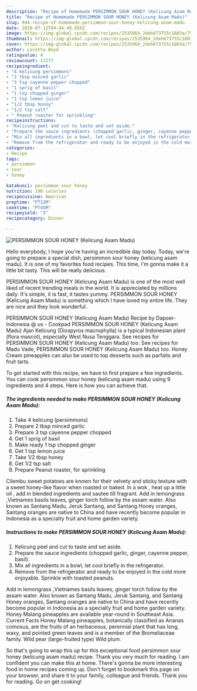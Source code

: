 ```yaml
---
description: "Recipe of Homemade PERSIMMON SOUR HONEY (Kelicung Asam Madu)"
title: "Recipe of Homemade PERSIMMON SOUR HONEY (Kelicung Asam Madu)"
slug: 944-recipe-of-homemade-persimmon-sour-honey-kelicung-asam-madu
date: 2020-07-12T04:44:40.656Z
image: https://img-global.cpcdn.com/recipes/2535964_2deb673755c1803a/751x532cq70/persimmon-sour-honey-kelicung-asam-madu-recipe-main-photo.jpg
thumbnail: https://img-global.cpcdn.com/recipes/2535964_2deb673755c1803a/751x532cq70/persimmon-sour-honey-kelicung-asam-madu-recipe-main-photo.jpg
cover: https://img-global.cpcdn.com/recipes/2535964_2deb673755c1803a/751x532cq70/persimmon-sour-honey-kelicung-asam-madu-recipe-main-photo.jpg
author: Loretta Boyd
ratingvalue: 4
reviewcount: 11277
recipeingredient:
- "4 kelicung persimmons"
- "2 tbsp minced garlic"
- "3 tsp cayenne pepper chopped"
- "1 sprig of basil"
- "1 tsp chopped ginger"
- "1 tsp lemon juice"
- "1/2 tbsp honey"
- "1/2 tsp salt"
- " Peanut roaster for sprinkling"
recipeinstructions:
- "Kelicung peel and cut to taste and set aside."
- "Prepare the sauce ingredients (chopped garlic, ginger, cayenne pepper, basil)."
- "Mix all ingredients in a bowl, let cool briefly in the refrigerator."
- "Remove from the refrigerator and ready to be enjoyed in the cold more enjoyable. Sprinkle with toasted peanuts."
categories:
- Recipe
tags:
- persimmon
- sour
- honey

katakunci: persimmon sour honey 
nutrition: 190 calories
recipecuisine: American
preptime: "PT12M"
cooktime: "PT45M"
recipeyield: "3"
recipecategory: Dinner

---
```



![PERSIMMON SOUR HONEY (Kelicung Asam Madu)](https://img-global.cpcdn.com/recipes/2535964_2deb673755c1803a/751x532cq70/persimmon-sour-honey-kelicung-asam-madu-recipe-main-photo.jpg)

Hello everybody, I hope you're having an incredible day today. Today, we're going to prepare a special dish, persimmon sour honey (kelicung asam madu). It is one of my favorites food recipes. This time, I'm gonna make it a little bit tasty. This will be really delicious.

PERSIMMON SOUR HONEY (Kelicung Asam Madu) is one of the most well liked of recent trending meals in the world. It is appreciated by millions daily. It's simple, it is fast, it tastes yummy. PERSIMMON SOUR HONEY (Kelicung Asam Madu) is something which I have loved my entire life. They are nice and they look wonderful.

PERSIMMON SOUR HONEY (Kelicung Asam Madu) Recipe by Dapoer-Indonesia @ us - Cookpad PERSIMMON SOUR HONEY (Kelicung Asam Madu) Ajan Kelicung (Diospyros macrophylla) is a typical Indonesian plant (flora mascot), especially West Nusa Tenggara. See recipes for PERSIMMON SOUR HONEY (Kelicung Asam Madu) too. See recipes for Madu Vade, PERSIMMON SOUR HONEY (Kelicung Asam Madu) too. Honey Cream pineapples can also be used to top desserts such as parfaits and fruit tarts.


To get started with this recipe, we have to first prepare a few ingredients. You can cook persimmon sour honey (kelicung asam madu) using 9 ingredients and 4 steps. Here is how you can achieve that.

<!--inarticleads1-->

##### The ingredients needed to make PERSIMMON SOUR HONEY (Kelicung Asam Madu):

1. Take 4 kelicung (persimmons)
1. Prepare 2 tbsp minced garlic
1. Prepare 3 tsp cayenne pepper chopped
1. Get 1 sprig of basil
1. Make ready 1 tsp chopped ginger
1. Get 1 tsp lemon juice
1. Take 1/2 tbsp honey
1. Get 1/2 tsp salt
1. Prepare  Peanut roaster, for sprinkling


Cilembu sweet potatoes are known for their velvety and sticky texture with a sweet honey-like flavor when roasted or baked. In a wok , heat up a little oil , add in blended ingredients and sautee till fragrant. Add in lemongrass ,Vietnames basils leaves, ginger torch follow by the assam water. Also known as Santang Madu, Jeruk Santang, and Santang Honey oranges, Santang oranges are native to China and have recently become popular in Indonesia as a specialty fruit and home garden variety. 

<!--inarticleads2-->

##### Instructions to make PERSIMMON SOUR HONEY (Kelicung Asam Madu):

1. Kelicung peel and cut to taste and set aside.
1. Prepare the sauce ingredients (chopped garlic, ginger, cayenne pepper, basil).
1. Mix all ingredients in a bowl, let cool briefly in the refrigerator.
1. Remove from the refrigerator and ready to be enjoyed in the cold more enjoyable. Sprinkle with toasted peanuts.


Add in lemongrass ,Vietnames basils leaves, ginger torch follow by the assam water. Also known as Santang Madu, Jeruk Santang, and Santang Honey oranges, Santang oranges are native to China and have recently become popular in Indonesia as a specialty fruit and home garden variety. Honey Malang pineapples are available year-round in Southeast Asia. Current Facts Honey Malang pineapples, botanically classified as Ananas comosus, are the fruits of an herbaceous, perennial plant that has long, waxy, and pointed green leaves and is a member of the Bromeliaceae family. Wild pear (large-fruited type) Wild plum. 

So that's going to wrap this up for this exceptional food persimmon sour honey (kelicung asam madu) recipe. Thank you very much for reading. I am confident you can make this at home. There's gonna be more interesting food in home recipes coming up. Don't forget to bookmark this page on your browser, and share it to your family, colleague and friends. Thank you for reading. Go on get cooking!
